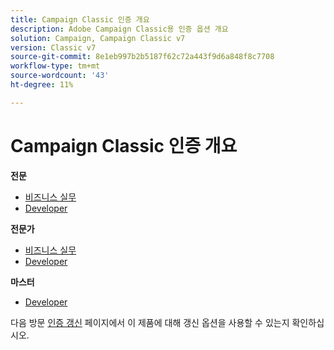 ```yaml
---
title: Campaign Classic 인증 개요
description: Adobe Campaign Classic용 인증 옵션 개요
solution: Campaign, Campaign Classic v7
version: Classic v7
source-git-commit: 8e1eb997b2b5187f62c72a443f9d6a848f8c7708
workflow-type: tm+mt
source-wordcount: '43'
ht-degree: 11%

---
```


# Campaign Classic 인증 개요

**전문**

* [비즈니스 실무](/help/certifications/acc/acc-p-business.md) <!--AD0-E329-->
* [Developer](/help/certifications/acc/acc-p-developer.md) <!--AD0-E331-->

**전문가**

* [비즈니스 실무](/help/certifications/acc/acc-e-business.md) <!--AD0-E327-->
* [Developer](/help/certifications/acc/acc-e-developer.md) <!--AD0-E330-->

**마스터**

* [Developer](/help/certifications/acc/acc-m-developer.md) <!--AD0-E328-->

다음 방문 [인증 갱신](/help/certifications/renew.md) 페이지에서 이 제품에 대해 갱신 옵션을 사용할 수 있는지 확인하십시오.
